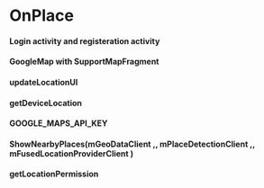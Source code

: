# OnPlace
#### Login activity and registeration activity
#### GoogleMap with SupportMapFragment
#### updateLocationUI
#### getDeviceLocation
#### GOOGLE_MAPS_API_KEY
#### ShowNearbyPlaces(mGeoDataClient ,, mPlaceDetectionClient ,, mFusedLocationProviderClient )
#### getLocationPermission
